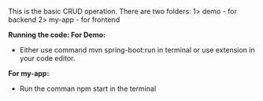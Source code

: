 This is the basic CRUD operation.
There are two folders:
1> demo - for backend
2> my-app - for frontend

**Running the code: 
For Demo:**
- Either use command mvn spring-boot:run in terminal or use extension in your code editor.

**For my-app:**
- Run the comman npm start in the terminal
